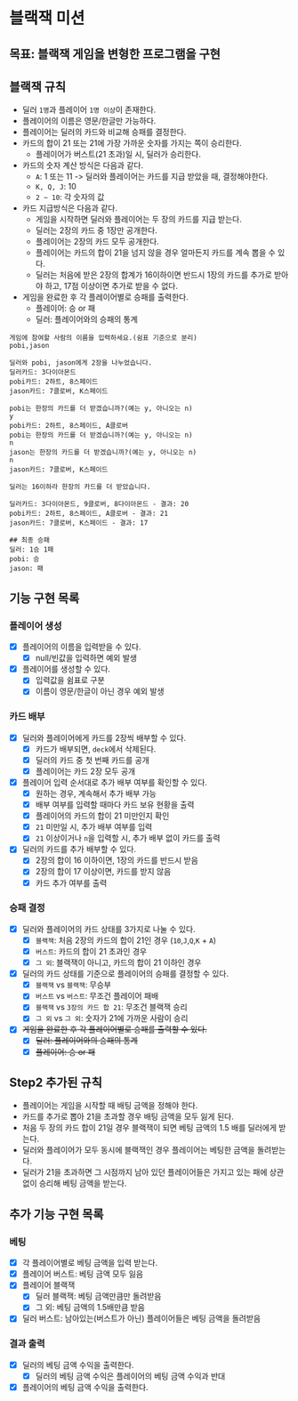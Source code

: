 # 블랙잭 미션

## 목표: 블랙잭 게임을 변형한 프로그램을 구현

## 블랙잭 규칙

- 딜러 `1명`과 플레이어 `1명 이상`이 존재한다.
- 플레이어의 이름은 영문/한글만 가능하다.
- 플레이어는 딜러의 카드와 비교해 승패를 결정한다.
- 카드의 합이 21 또는 21에 가장 가까운 숫자를 가지는 쪽이 승리한다.
  - 플레이어가 버스트(21 초과)일 시, 딜러가 승리한다.
- 카드의 숫자 계산 방식은 다음과 같다.
  - `A`: 1 또는 11 -> 딜러와 플레이어는 카드를 지급 받았을 때, 결정해야한다.
  - `K, Q, J`: 10
  - `2 ~ 10`: 각 숫자의 값
- 카드 지급방식은 다음과 같다.
  - 게임을 시작하면 딜러와 플레이어는 두 장의 카드를 지급 받는다.
  - 딜러는 2장의 카드 중 1장만 공개한다.
  - 플레이어는 2장의 카드 모두 공개한다.
  - 플레이어는 카드의 합이 21을 넘지 않을 경우 얼마든지 카드를 계속 뽑을 수 있다.
  - 딜러는 처음에 받은 2장의 합계가 16이하이면 반드시 1장의 카드를 추가로 받아야 하고, 17점 이상이면 추가로 받을 수 없다.
- 게임을 완료한 후 각 플레이어별로 승패를 출력한다.
  - 플레이어: 승 or 패
  - 딜러: 플레이어와의 승패의 통계

```
게임에 참여할 사람의 이름을 입력하세요.(쉼표 기준으로 분리)
pobi,jason

딜러와 pobi, jason에게 2장을 나누었습니다.
딜러카드: 3다이아몬드
pobi카드: 2하트, 8스페이드
jason카드: 7클로버, K스페이드

pobi는 한장의 카드를 더 받겠습니까?(예는 y, 아니오는 n)
y
pobi카드: 2하트, 8스페이드, A클로버
pobi는 한장의 카드를 더 받겠습니까?(예는 y, 아니오는 n)
n
jason는 한장의 카드를 더 받겠습니까?(예는 y, 아니오는 n)
n
jason카드: 7클로버, K스페이드

딜러는 16이하라 한장의 카드를 더 받았습니다.

딜러카드: 3다이아몬드, 9클로버, 8다이아몬드 - 결과: 20
pobi카드: 2하트, 8스페이드, A클로버 - 결과: 21
jason카드: 7클로버, K스페이드 - 결과: 17

## 최종 승패
딜러: 1승 1패
pobi: 승 
jason: 패
```

## 기능 구현 목록

### 플레이어 생성

- [x] 플레이어의 이름을 입력받을 수 있다.
  - [x] null/빈값을 입력하면 예외 발생
- [x] 플레이어를 생성할 수 있다.
  - [x] 입력값을 쉼표로 구분
  - [x] 이름이 영문/한글이 아닌 경우 예외 발생

### 카드 배부

- [x] 딜러와 플레이어에게 카드를 2장씩 배부할 수 있다.
  - [x] 카드가 배부되면, `deck`에서 삭제된다.
  - [x] 딜러의 카드 중 첫 번째 카드를 공개
  - [x] 플레이어는 카드 2장 모두 공개
- [x] 플레이어 입력 순서대로 추가 배부 여부를 확인할 수 있다.
  - [x] 원하는 경우, 계속해서 추가 배부 가능
  - [x] 배부 여부를 입력할 때마다 카드 보유 현황을 출력
  - [x] 플레이어의 카드의 합이 21 미만인지 확인
  - [x] `21` 미만일 시, 추가 배부 여부를 입력
  - [x] `21` 이상이거나 `n`을 입력할 시, 추가 배부 없이 카드를 출력
- [x] 딜러의 카드를 추가 배부할 수 있다.
  - [x] 2장의 합이 16 이하이면, 1장의 카드를 반드시 받음
  - [x] 2장의 합이 17 이상이면, 카드를 받지 않음
  - [x] 카드 추가 여부를 출력

### 승패 결정

- [x] 딜러와 플레이어의 카드 상태를 3가지로 나눌 수 있다.
  - [x] `블랙잭`: 처음 2장의 카드의 합이 21인 경우 (`10`,`J`,`Q`,`K` + `A`)
  - [x] `버스트`: 카드의 합이 21 초과인 경우
  - [x] `그 외`: 블랙잭이 아니고, 카드의 합이 21 이하인 경우
- [x] 딜러의 카드 상태를 기준으로 플레이어의 승패를 결정할 수 있다.
  - [x] `블랙잭` vs `블랙잭`: 무승부
  - [x] `버스트` vs `버스트`: 무조건 플레이어 패배
  - [x] `블랙잭` vs `3장의 카드 합 21`: 무조건 블랙잭 승리
  - [x] `그 외` vs `그 외`: 숫자가 21에 가까운 사람이 승리
- [x] ~~게임을 완료한 후 각 플레이어별로 승패를 출력할 수 있다.~~
  - [x] ~~딜러: 플레이어와의 승패의 통계~~
  - [x] ~~플레이어: 승 or 패~~

## Step2 추가된 규칙

- 플레이어는 게임을 시작할 때 배팅 금액을 정해야 한다.
- 카드를 추가로 뽑아 21을 초과할 경우 배팅 금액을 모두 잃게 된다.
- 처음 두 장의 카드 합이 21일 경우 블랙잭이 되면 베팅 금액의 1.5 배를 딜러에게 받는다.
- 딜러와 플레이어가 모두 동시에 블랙잭인 경우 플레이어는 베팅한 금액을 돌려받는다.
- 딜러가 21을 초과하면 그 시점까지 남아 있던 플레이어들은 가지고 있는 패에 상관 없이 승리해 베팅 금액을 받는다.

## 추가 기능 구현 목록

### 베팅

- [x] 각 플레이어별로 베팅 금액을 입력 받는다.
- [x] 플레이어 버스트: 베팅 금액 모두 잃음
- [x] 플레이어 블랙잭
  - [x] 딜러 블랙잭: 베팅 금액만큼만 돌려받음
  - [x] 그 외: 베팅 금액의 1.5배만큼 받음
- [x] 딜러 버스트: 남아있는(버스트가 아닌) 플레이어들은 베팅 금액을 돌려받음

### 결과 출력

- [x] 딜러의 베팅 금액 수익을 출력한다.
  - [x] 딜러의 베팅 금액 수익은 플레이어의 베팅 금액 수익과 반대
- [x] 플레이어의 베팅 금액 수익을 출력한다.
